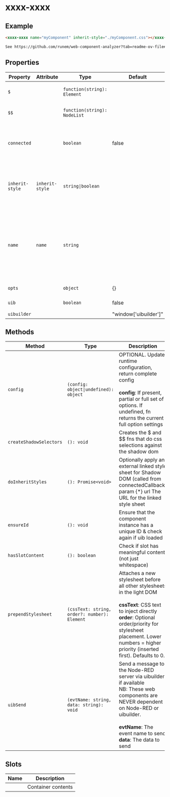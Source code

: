 # xxxx-xxxx

## Example

```html
<xxxx-xxxx name="myComponent" inherit-style="./myComponent.css"></xxxx-xxxx>

See https://github.com/runem/web-component-analyzer?tab=readme-ov-file#-how-to-document-your-components-using-jsdoc
```

## Properties

| Property        | Attribute       | Type                         | Default               | Description                                      |
|-----------------|-----------------|------------------------------|-----------------------|--------------------------------------------------|
| `$`             |                 | `function(string): Element`  |                       | Mini jQuery-like shadow dom selector (see constructor) |
| `$$`            |                 | `function(string): NodeList` |                       | Mini jQuery-like shadow dom multi-selector (see constructor) |
| `connected`     |                 | `boolean`                    | false                 | True when instance finishes connecting.<br />Allows initial calls of attributeChangedCallback to be<br />ignored if needed. |
| `inherit-style` | `inherit-style` | `string\|boolean`            |                       | Optional. Load external styles into component (only useful if using template). If present but empty, will default to './index.css'. Optionally give a URL to load. |
| `name`          | `name`          | `string`                     |                       | Optional. HTML name attribute. Included in output _meta prop.<br /><br />Other watched attributes:<br />None<br /><br />PROPS FROM BASE: (see TiBaseComponent)<br />OTHER STANDARD PROPS: |
| `opts`          |                 | `object`                     | {}                    | Runtime configuration settings                   |
| `uib`           |                 | `boolean`                    | false                 | Is UIBUILDER for Node-RED loaded?                |
| `uibuilder`     |                 |                              | "window['uibuilder']" |                                                  |

## Methods

| Method                  | Type                                         | Description                                      |
|-------------------------|----------------------------------------------|--------------------------------------------------|
| `config`                | `(config: object\|undefined): object`        | OPTIONAL. Update runtime configuration, return complete config<br /><br />**config**: If present, partial or full set of options. If undefined, fn returns the current full option settings |
| `createShadowSelectors` | `(): void`                                   | Creates the $ and $$ fns that do css selections against the shadow dom |
| `doInheritStyles`       | `(): Promise<void>`                          | Optionally apply an external linked style sheet for Shadow DOM (called from connectedCallback)<br />param {*} url The URL for the linked style sheet |
| `ensureId`              | `(): void`                                   | Ensure that the component instance has a unique ID & check again if uib loaded |
| `hasSlotContent`        | `(): boolean`                                | Check if slot has meaningful content (not just whitespace) |
| `prependStylesheet`     | `(cssText: string, order?: number): Element` | Attaches a new stylesheet before all other stylesheets in the light DOM<br /><br />**cssText**: CSS text to inject directly<br />**order**: Optional order/priority for stylesheet placement. Lower numbers = higher priority (inserted first). Defaults to 0. |
| `uibSend`               | `(evtName: string, data: string): void`      | Send a message to the Node-RED server via uibuilder if available<br />NB: These web components are NEVER dependent on Node-RED or uibuilder.<br /><br />**evtName**: The event name to send<br />**data**: The data to send |

## Slots

| Name | Description        |
|------|--------------------|
|      | Container contents |
